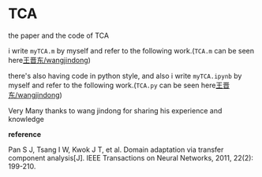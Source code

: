 # TCA

the paper and the code of TCA

i write `myTCA.m` by myself and refer to the following work.(`TCA.m` can be seen here[王晋东/wangjindong](https://github.com/jindongwang/transferlearning/tree/master/code/traditional/TCA))

there's also having code in python style, and also i write `myTCA.ipynb` by myself and refer to the following work.(`TCA.py` can be seen here[王晋东/wangjindong](https://github.com/jindongwang/transferlearning/tree/master/code/traditional/TCA))

Very Many thanks to wang jindong for sharing his experience and knowledge

**reference**

Pan S J, Tsang I W, Kwok J T, et al. Domain adaptation via transfer component analysis[J]. IEEE Transactions on Neural Networks, 2011, 22(2): 199-210.
